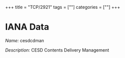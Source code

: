 +++
title = "TCP/2921"
tags = [""]
categories = [""]
+++

# IANA Data

_Name:_ cesdcdman

_Description:_ CESD Contents Delivery Management

